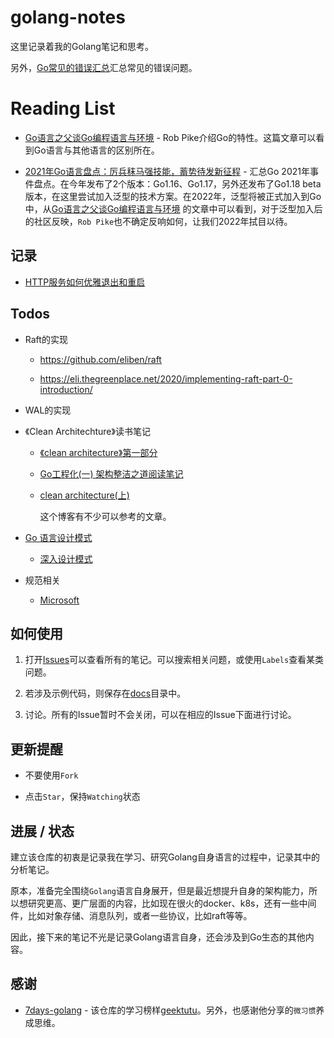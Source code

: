 # golang-notes

这里记录着我的Golang笔记和思考。

另外，[Go常见的错误汇总](./CommonError.md)汇总常见的错误问题。


# Reading List

- [Go语言之父谈Go编程语言与环境](https://mp.weixin.qq.com/s?__biz=MzIyNzM0MDk0Mg==&mid=2247490227&idx=1&sn=620d9ab5f06c64852a141e43abf44fef&cur_album_id=1509674724665163776#wechat_redirect) - Rob Pike介绍Go的特性。这篇文章可以看到Go语言与其他语言的区别所在。

- [2021年Go语言盘点：厉兵秣马强技能，蓄势待发新征程](https://tonybai.com/2022/01/16/the-2021-review-of-go-programming-language/) - 汇总Go 2021年事件盘点。在今年发布了2个版本：Go1.16、Go1.17，另外还发布了Go1.18 beta版本，在这里尝试加入泛型的技术方案。在2022年，泛型将被正式加入到Go中，从[Go语言之父谈Go编程语言与环境](https://mp.weixin.qq.com/s?__biz=MzIyNzM0MDk0Mg==&mid=2247490227&idx=1&sn=620d9ab5f06c64852a141e43abf44fef&cur_album_id=1509674724665163776#wechat_redirect) 的文章中可以看到，对于泛型加入后的社区反映，`Rob Pike`也不确定反响如何，让我们2022年拭目以待。


## 记录

- [HTTP服务如何优雅退出和重启](./graceful_shutdown_and_restart/README.md)


## Todos

- Raft的实现

  - https://github.com/eliben/raft

  - https://eli.thegreenplace.net/2020/implementing-raft-part-0-introduction/

- WAL的实现

- 《Clean Architechture》读书笔记

  - [《clean architecture》第一部分](https://mp.weixin.qq.com/s?__biz=MzI4NDM0MzIyMg==&mid=2247489322&idx=1&sn=84f956b3c50ea95a544dbd1355e3c266&scene=21#wechat_redirect)

  - [Go工程化(一) 架构整洁之道阅读笔记](https://lailin.xyz/post/go-training-week4-clean-arch.html)

  - [clean architecture(上)](https://xargin.com/clean-architecture-1/)

    这个博客有不少可以参考的文章。

- [Go 语言设计模式](https://github.com/senghoo/golang-design-pattern)

  - [深入设计模式](https://refactoringguru.cn/design-patterns/builder)

- 规范相关

  - [Microsoft](https://github.com/microsoft/code-with-engineering-playbook/)


## 如何使用

1. 打开[Issues](https://github.com/xpzouying/golang-notes/issues)可以查看所有的笔记。可以搜索相关问题，或使用`Labels`查看某类问题。

2. 若涉及示例代码，则保存在[docs](https://github.com/xpzouying/golang-notes/tree/master/docs)目录中。

3. 讨论。所有的Issue暂时不会关闭，可以在相应的Issue下面进行讨论。


## 更新提醒

- 不要使用`Fork`

- 点击`Star`，保持`Watching`状态


## 进展 / 状态

建立该仓库的初衷是记录我在学习、研究Golang自身语言的过程中，记录其中的分析笔记。

原本，准备完全围绕`Golang`语言自身展开，但是最近想提升自身的架构能力，所以想研究更高、更广层面的内容，比如现在很火的docker、k8s，还有一些中间件，比如对象存储、消息队列，或者一些协议，比如raft等等。

因此，接下来的笔记不光是记录Golang语言自身，还会涉及到Go生态的其他内容。


## 感谢

- [7days-golang](https://github.com/geektutu/7days-golang) - 该仓库的学习榜样[geektutu](https://geektutu.com/post/gee.html)。另外，也感谢他分享的`微习惯`养成思维。
